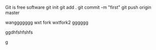 Git is free software
git init
git add .
git commit -m "first"
git push origin master

wanggggggg
wxt fork
wxtfork2
gggggg

ggdhfshfshfs

g
